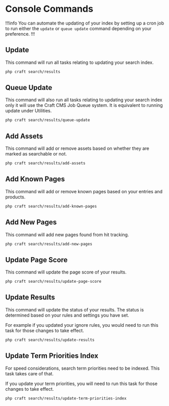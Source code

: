 # Console Commands

!!!info You can automate the updating of your index by setting up a cron job
to run either the `update` or `queue update` command depending on your
preference. !!!

## Update

This command will run all tasks relating to updating your search index.

```bash
php craft search/results
```

## Queue Update

This command will also run all tasks relating to updating your search index
only it will use the Craft CMS Job Queue system. It is equivalent to running
update under Utilities.

```bash
php craft search/results/queue-update
```

## Add Assets

This command will add or remove assets based on whether they are marked as
searchable or not.

```bash
php craft search/results/add-assets
```

## Add Known Pages

This command will add or remove known pages based on your entries and products.

```bash
php craft search/results/add-known-pages
```

## Add New Pages

This command will add new pages found from hit tracking.

```bash
php craft search/results/add-new-pages
```

## Update Page Score

This command will update the page score of your results.

```bash
php craft search/results/update-page-score
```

## Update Results

This command will update the status of your results. The status is determined
based on your rules and settings you have set.

For example if you updated your ignore rules, you would need to run this task
for those changes to take effect.

```bash
php craft search/results/update-results
```

## Update Term Priorities Index

For speed considerations, search term priorities need to be indexed. This task
takes care of that.

If you update your term priorities, you will need to run this task for those
changes to take effect.

```bash
php craft search/results/update-term-priorities-index
```
